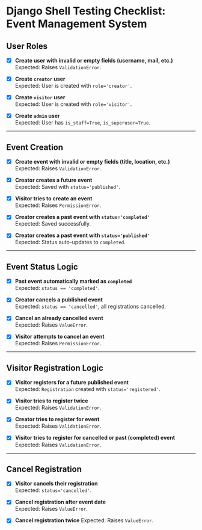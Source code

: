 # Django Shell Testing Checklist: Event Management System

## User Roles

- [x] **Create user with invalid or empty fields (username, mail, etc.)**  
      Expected: Raises `ValidationError`.

- [x] **Create `creator` user**  
      Expected: User is created with `role='creator'`.

- [x] **Create `visitor` user**  
      Expected: User is created with `role='visitor'`.

- [x] **Create `admin` user**  
      Expected: User has `is_staff=True`, `is_superuser=True`.

---

## Event Creation

- [x] **Create event with invalid or empty fields (title, location, etc.)**  
      Expected: Raises `ValidationError`.
      
- [x] **Creator creates a future event**  
      Expected: Saved with `status='published'`.

- [x] **Visitor tries to create an event**  
      Expected: Raises `PermissionError`.

- [x] **Creator creates a past event with `status='completed'`**  
      Expected: Saved successfully.

- [x] **Creator creates a past event with `status='published'`**  
      Expected: Status auto-updates to `completed`.

---

## Event Status Logic

- [x] **Past event automatically marked as `completed`**  
      Expected: `status == 'completed'`.

- [x] **Creator cancels a published event**  
      Expected: `status == 'cancelled'`, all registrations cancelled.

- [x] **Cancel an already cancelled event**  
      Expected: Raises `ValueError`.

- [x] **Visitor attempts to cancel an event**  
      Expected: Raises `PermissionError`.

---

## Visitor Registration Logic

- [x] **Visitor registers for a future published event**  
      Expected: `Registration` created with `status='registered'`.

- [x] **Visitor tries to register twice**  
      Expected: Raises `ValidationError`.

- [x] **Creator tries to register for event**  
      Expected: Raises `ValidationError`.

- [x] **Visitor tries to register for cancelled or past (completed) event**  
      Expected: Raises `ValidationError`.

---

## Cancel Registration

- [x] **Visitor cancels their registration**  
      Expected: `status='cancelled'`.

- [x] **Cancel registration after event date**  
      Expected: Raises `ValueError`.

- [x] **Cancel registration twice**
      Expected: Raises `ValueError`.
